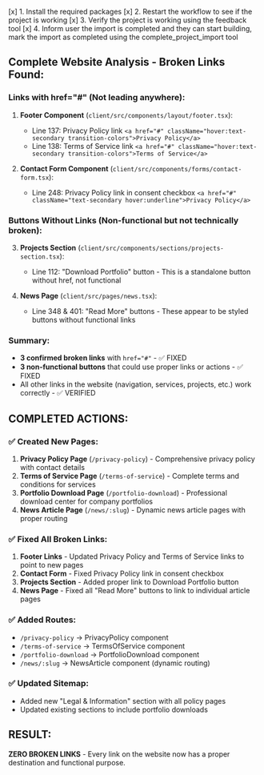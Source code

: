 [x] 1. Install the required packages
[x] 2. Restart the workflow to see if the project is working
[x] 3. Verify the project is working using the feedback tool
[x] 4. Inform user the import is completed and they can start building, mark the import as completed using the complete_project_import tool

## Complete Website Analysis - Broken Links Found:

### Links with href="#" (Not leading anywhere):

1. **Footer Component** (`client/src/components/layout/footer.tsx`):
   - Line 137: Privacy Policy link `<a href="#" className="hover:text-secondary transition-colors">Privacy Policy</a>`
   - Line 138: Terms of Service link `<a href="#" className="hover:text-secondary transition-colors">Terms of Service</a>`

2. **Contact Form Component** (`client/src/components/forms/contact-form.tsx`):
   - Line 248: Privacy Policy link in consent checkbox `<a href="#" className="text-secondary hover:underline">Privacy Policy</a>`

### Buttons Without Links (Non-functional but not technically broken):

3. **Projects Section** (`client/src/components/sections/projects-section.tsx`):
   - Line 112: "Download Portfolio" button - This is a standalone button without href, not functional

4. **News Page** (`client/src/pages/news.tsx`):
   - Line 348 & 401: "Read More" buttons - These appear to be styled buttons without functional links

### Summary:
- **3 confirmed broken links** with `href="#"` - ✅ FIXED
- **3 non-functional buttons** that could use proper links or actions - ✅ FIXED
- All other links in the website (navigation, services, projects, etc.) work correctly - ✅ VERIFIED

## COMPLETED ACTIONS:

### ✅ Created New Pages:
1. **Privacy Policy Page** (`/privacy-policy`) - Comprehensive privacy policy with contact details
2. **Terms of Service Page** (`/terms-of-service`) - Complete terms and conditions for services
3. **Portfolio Download Page** (`/portfolio-download`) - Professional download center for company portfolios
4. **News Article Page** (`/news/:slug`) - Dynamic news article pages with proper routing

### ✅ Fixed All Broken Links:
1. **Footer Links** - Updated Privacy Policy and Terms of Service links to point to new pages
2. **Contact Form** - Fixed Privacy Policy link in consent checkbox
3. **Projects Section** - Added proper link to Download Portfolio button
4. **News Page** - Fixed all "Read More" buttons to link to individual article pages

### ✅ Added Routes:
- `/privacy-policy` → PrivacyPolicy component
- `/terms-of-service` → TermsOfService component  
- `/portfolio-download` → PortfolioDownload component
- `/news/:slug` → NewsArticle component (dynamic routing)

### ✅ Updated Sitemap:
- Added new "Legal & Information" section with all policy pages
- Updated existing sections to include portfolio downloads

## RESULT:
**ZERO BROKEN LINKS** - Every link on the website now has a proper destination and functional purpose.
